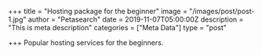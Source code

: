 +++
title = "Hosting package for the beginner"
image = "/images/post/post-1.jpg"
author = "Petasearch"
date = 2019-11-07T05:00:00Z
description = "This is meta description"
categories = ["Meta Data"]
type = "post"

+++
Popular hosting services for the beginners.